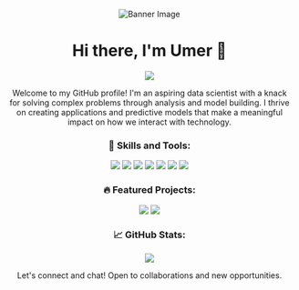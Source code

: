 <!-- Banner -->
<p align="center">
  <img src="https://placeimg.com/1000/300/tech" alt="Banner Image">
</p>
<!-- Header -->
<h1 align="center">Hi there, I'm Umer 👋</h1>
<p align="center">
  <a href="www.linkedin.com/in/umer-khan-141a54221"><img src="https://img.shields.io/badge/-LinkedIn-blue?style=flat-square&logo=Linkedin&logoColor=white"></a>
</p>

<!-- Intro -->
<p align="center">Welcome to my GitHub profile! I'm an aspiring data scientist with a knack for solving complex problems through analysis and model building. I thrive on creating applications and predictive models that make a meaningful impact on how we interact with technology.</p>

<!-- Skills -->
<h3 align="center">🚀 Skills and Tools:</h3>
<p align="center">
  <img src="https://img.shields.io/badge/-Python-3776AB?style=flat-square&logo=python&logoColor=white">
  <img src="https://img.shields.io/badge/-SQL-4479A1?style=flat-square&logo=sql&logoColor=white">
  <img src="https://img.shields.io/badge/-Tableau-E97627?style=flat-square&logo=tableau&logoColor=white">
  <img src="https://img.shields.io/badge/-Power%20BI-F2C811?style=flat-square&logo=power-bi&logoColor=black">
  <img src="https://img.shields.io/badge/-MongoDB-47A248?style=flat-square&logo=mongodb&logoColor=white">
  <img src="https://img.shields.io/badge/-Deep%20Learning-FF6F00?style=flat-square&logo=deep-learning&logoColor=white">
  <img src="https://img.shields.io/badge/-NLP-8A2BE2?style=flat-square&logo=nlp&logoColor=white">
</p>

<!-- Featured Projects -->
<h3 align="center">🔥 Featured Projects:</h3>
<p align="center">
  <a href="https://github.com/yourusername/project1"><img src="https://github-readme-stats.vercel.app/api/pin/?username=yourusername&repo=project1"></a>
  <a href="https://github.com/yourusername/project2"><img src="https://github-readme-stats.vercel.app/api/pin/?username=yourusername&repo=project2"></a>
</p>

<!-- GitHub Stats -->
<h3 align="center">📈 GitHub Stats:</h3>
<p align="center">
  <img src="https://github-readme-stats.vercel.app/api?username=yourusername&show_icons=true&theme=radical">
</p>

<!-- Footer -->
<p align="center">Let's connect and chat! Open to collaborations and new opportunities.</p>
